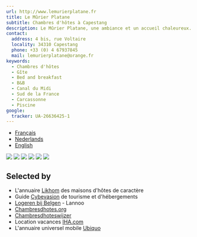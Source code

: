 ```yaml
---
url: http://www.lemurierplatane.fr
title: Le Mûrier Platane
subtitle: Chambres d'hôtes à Capestang
description: Le Mûrier Platane, une ambiance et un accueil chaleureux. Quatre chambres spacieuses tout confort.
contact:
  address: 4 bis, rue Voltaire
  locality: 34310 Capestang
  phone: +33 (0) 4 67937845
  mail: lemurierplatane@orange.fr
keywords:
  - Chambres d'hôtes
  - Gîte
  - Bed and breakfast
  - B&B
  - Canal du Midi
  - Sud de la France
  - Carcassonne
  - Piscine
google:
  tracker: UA-26636425-1
---
```

* [Français](/fr)
* [Nederlands](/nl)
* [English](/en)

<div id="gallery">
  <img src="/images/index-canal.jpg"/>
  <img src="/images/index-piscine.jpg"/>
  <img src="/images/index-chateau.jpg"/>
  <img src="/images/chambre-bleue.jpg"/>
  <img src="/images/accueil.jpg"/>
  <img src="/images/chambre-rose.jpg"/>
</div>

## Selected by

* L'annuaire [Likhom](http://www.likhom.com/) des maisons d'hôtes de caractère
* Guide [Cybevasion](http://www.cybevasion.fr/) de tourisme et d'hébergements
* [Logeren bij Belgen](http://www.bestchambresdhotes.com/) - Lannoo
* [Chambresdhotes.org](http://www.chambresdhotes.org/)
* [Chambresdhoteswijzer](http://www.chambresdhoteswijzer.nl/)
* Location vacances  [IHA.com](http://www.iha.fr/)
* L'annuaire universel mobile [Ubiquo](http://www.ubiquo.info/lemurier)

